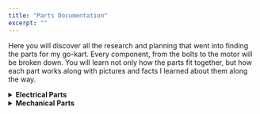 ```yaml
---
title: "Parts Documentation"
excerpt: ""
---
```


Here you will discover all the research and planning that went into finding the parts for my go-kart. Every component, from the bolts to the motor will be broken down. You will learn not only how the parts fit together, but how each part works along with pictures and facts I learned about them along the way.




<details>
<summary><b>Electrical Parts</b></summary>



<h1>DC Motor</h1>


<h2>What is a DC Motor?</h2>

A DC motor is the simplest kind of motor and has been used for decades due to their simplicity and low cost. There are two types of DC motors—the older brushed DC motors (BDC), and the newer and more efficient brushless DC motors (BLDC). First, let's understand how a BDC motor works. In the core of a BDC motor, there are permanent magnets. This is known as the stator, which remains in place. In the center, there is a commutator, which spins and has coils of wire. When current is induced into the coils, they create a magnetic field that interacts with the field of the stator. By reversing the polarity of the induced current into the coils at the right time, you can get the commutator to 'chase' the poles of the stator and thus spin. This current is controlled by the motor controller which we will discuss later. The reason the motor is brushed is that to deliver the current, metal brushes drag against the coils. This can inefficient, because over time the brushes wear down due to friction and general wear and tear, causing them to be less efficient. Thus a BDC is not as efficient as a BLDC at converting electrical energy into mechanical energy. Now let's examine how a BLDC solves the issues of a BDC. In a BLDC, the permanent magnet is now the commutator, and the coils are the stators. There are three coils. As current is induced in a coil, it will attract the magnet. At the same time, the coil behind it will energize in the opposite polarity, pushing the magnet away. As the magnet rotates, the coils are energized to carefully coordinate the rotation. To do so, a Hall Effect Sensor must be used, which is what makes BLDC motors more expensive and complicated. However, since the motor can use energy more efficiently, and does not suffer from the same energy losses that a BDC does, it is much more efficient and powerful.


<h2>The Part I Chose</h2>

When selecting an adequate motor, there were a few considerations I had to keep in mind. The first was the required voltage. I had already selected a 48V system, and thus could only choose motors that delivered peak power at 48V. Then, I had to select which company I wanted to purchase the motor from. After research, the company with a clear advantage was Motenergy. It delivered high quality and has a long history of creating innovative products. The next consideration was whether I wanted a brushed or brushless motor. In the end, cost was the deciding factor. While a BLDC would have been more powerful and efficient, the cost was very high. Just for the motor it would have cost me somewhere around 1000 dollars, and I would still have to buy almost 1000 dollars more in supporting electronics. The cost of the kart would have been too much. Selecting this motor taught me an important lesson on the impact cost has on engineering. While there may have been a better option, I had to work within my budget, and therefore had to settle for a slightly worse part. Engineers face such constraints everyday, and I was glad I learned this lesson now. Now that I had slected a 48V BDC motor from Motenergy, I had to find the right model. Eventually, I settled on the ME-0909, which delivered 4.8 continuous kW at 100 amps, and 15kW for 30 seconds. The motor cost $550, and I was happy with the balance of power and cost.

<br>



<h1>Batteries</h1>


<h2>What is a Battery?</h2>

Simply put, a battery is a store of electrical energy. The proper term would be a cell, and a battery is multiple cells put together. A cell consists of an anode (the negative side), a cathode (the positive side), and a chemical mix in between. Common chemical mixes include lithium-ion or lead acid. To create electricity, electrons must flow. To do this, the battery creates a potential difference between the anode and cathode (this is what the chemical mix is for). This causes electrons to build up at the anode. Since there is an imbalance, the electrons want to go to the cathode, but are blocked by the chemical mix. However, when you apply a load to the battery, electrons can now begin to flow, creating electricity. But as electrons flow, they interact with the chemical mix, eventually causing the battery to run out of charge. To recharge the battery, current is run backwards through the battery, reversing the chemical process. We measure the potential difference across the terminals in volts, and the amount of energy the battery can provide in amp-hours or watts.


<h2>The Part I Chose</h2>

To select my battery, I needed to balance cost, weight, and capacity requirements. Firstly, the batteries I chose had to be 48V. I could either directly purchase 48V batteries, or wire up lower voltage batteries in series to achieve 48V. To decide, I looked at the size and cost of batteries. Noticing 48V batteries were far too expensive, I decided to wire up 4 12V batteries in series. Once I had determined that, I had to decide what type of battery I wanted. While lithium based batteries were more powerful, their cost was a limiting factor, and so I settled on deep-cycle sealed lead acid AGM batteries. Finally, I needed to select an amp-hour rating. Batteries with larger amp-hour ratings would last longer, but I knew they would be heavier and more expensive. I eventually decided on buying 4 12V 35Ah batteries from Weize, as they both fit my specifications and were within my budget. 





<h1>DC Motor Controller</h1>



<h2>What is a DC Motor Controller?</h2>

To control the speed and torque of a DC motor, a controller must be used. Since a DC motor's speed/torque curve is inversely linear, control is relatively simple though. Additionally, since a BDC motor does not require a Hall Effect sensor like a BLDC motor, it is even more simple. However it is still important to understand how such controllers work. To modulate the speed and torque of the motor, the controller simply regulates the amount of voltage applied to the motor depending on the position of the throttle (which we will discuss later). To run the motor in reverse, the polarity of the supplied current is simply reversed. The most simple control circuit is the H-Bridge. In the circuit, 4 switches are arranged in a square with the motor in the middle, forming a H shape. As seen in the diagram, when switches 1 and 4 are closed, current flows into switch 1, into the motor, and out of switch 4 back to the battery. However if switch 2 and 3 are closed, current flows the opposite direction through the motor. To control the voltage, a microcontroller must be used in tandem with the controller. This is called non-regenerative drive. However, to add more complexity, a more advanced controller must be used. For high amperage motors, a PWM controller must be used. PWM stands for pulse width modulation, and is used to control delivered voltage. If the controller sends the motor 12V for 2/3 of the run time, and 0V for the remaining 1/3, the motor will believe it has received 8V. This is called the duty cycle, and is controlled by switching a semiconductor on and off. By changing how long the semiconductor is on and off, the voltage of the motor can be controlled. This is much more efficient than old methods, like rheostats or potentiometers. The final control method is armature or variable resistance. By using variable resistors, the controller can vary the resistance of the circuit, and by keeping the amperage constant, the voltage will change (remember, V=IR). This method however results in high heat losses and is thus rarely used. The final point is regenerative drive. When a motor is accelerating forward, its speed (the actual movement of the motor) and its torque (the force being applied to the motor) are in the same direction. But when you brake, and switch the polarity of the motor, suddenly the direction the motor is turning and the direction the force is acting are different. This effect causes the motor's voltage to exceed its supply voltage. Since the potential difference of the circuit has now switched, current will flow backwards from the motor to the batteries. And recalling how batteries are charged, this current flow will recover energy. A more complex controller is required to conduct regenerative braking, but by having the proper circuitry, an electric vehicles battery life can be increased dramatically.  In the end, most complex controllers are mixes of different types of control circuits, and the presence of regenerative drive varies by controller. The most important thing to remember is that to control direction, and H-Bridge is used, and to control voltage (and thus speed), a PWM is used.


<h2>The Part I Chose</h2>

The controller I selected was the Alltrax SR48300. It is a high amperage controller that uses a PWM to control speed. It does not have an integrated H-Bridge to control motor direction, and relies on external circuitry to do so (we will discuss that later). I chose this controller because Alltrax has a long reputation of providing high-quality controllers. Another brand I considered was Kelly, but the support resources on their website lacked compared to Alltrax, and so I settled on Alltrax. The controller can handle a max amperage of 300 amps, well above my motor's rating. However, I chose not to select a regenerative braking option due to the excess cost. The main input to the controller are the battery and motor connections, a connection from the main contactor, and connections to the startup circuit (throttle and switch). Overall, I was happy with the quality and features of the Alltrax controller. 





<h1>Electrical Contactor</h1>



<h2>What is an Electrical Contactor?</h2>

A contactor is a large device used to switch a circuit on and off. It is similar to a relay, but able to handle much higher voltages and amperages. It is often confusingly called a solenoid. There are three main components of a contactor. The first is a coil/electromagnet. This is the component that will provide the force to open and close the contactor. The next component is the enclosure, which seals and insulates the contactor. Finally, the contacts themselves. These contacts will carry current when the contactor is closed. To activate a contactor, a potential difference is created across its terminals. This energizes the electromagnet creating a magnetic field. This magnetic force created by the filed causes the contacts to physically shut, completing the circuit. You will hear a loud click when the happens. From here, current can now flow through the contactor to the rest of the circuit. A contactor is necessary because without it, the sudden surge of current could damage the controller. By allowing current to slowly build up and pass through, the contactor ensures the right amount of current flows through the circuit. To initially energize the contactor, the startup circuit is used.


<h2>The Part I Chose</h2>

The contactor I chose is the 200A 48V JCC-200. This contactor matched the specifications for a contactor that Alltrax outlined in their data sheet, and was available for a reasonable price. 





<h1>Fuse</h1>


<h2>What is a Fuse?</h2>

A fuse is an electrical component that stops too much current from flowing through a circuit. It can be though of as an intentional weak point in a circuit that will break in the event of over-current or abnormal temperatures. A fuse consists of a strip of metal that spans a glass body. When the current is too high, the metal will melt, thus breaking the connection. However, some fuses have time delays built in. This is for circuits where a momentary over-current is acceptable (like starting up a motor). This is achieved by having a small connector attached to a spring. The spring is stretched and the connector is soldered in place. When there is a momentary overload, nothing happens, but if the overload persists, the solder melts and the fuse becomes a normal fuse, and will blow as normal.


<h2>The Part I Chose</h2>

The part I chose is a 300A Bussmann Forklift Fuse. Since there is an option with my motor to provide 300 amps for 30 seconds, I had to choose a fuse with such a rating. This is the main fuse protecting the drive circuit. However, I also needed to integrate a smaller fuse to protect the startup circuit. For this I chose a small 100A fuse. This would prevent the control circuit from burning out, thus preventing me from turning the kart on and off.





<h1>Pre-Charge Resistor</h1>



<h2>What is a Pre-Charge Resistor?</h2>

All controllers have built in capacitors. When a circuit is powered on, these capacitors will attempt to draw the maximum available currents in order to charge, thus causing damage to the controller. To prevent this, a pre-charge resistor must be used as a sort of valve. When a resistor and capacitor are wired together, they create an RC circuit. When charging, the capacitor will now follow an exponential charging curve dictated by the expression V<sub>c</sub> = V(1-e<sup>-t/τ</sup>). Where V<sub>c</sub> is the charge voltage, V is the supplied voltage, t is the charge time, and τ is the time constant calculated by resistance times capacitance. So by adding an appropriately sized resistor to the drive circuit, the capacitors will now take around five time constants to charge to the steady state system voltage of 99.33%. This steady rate of charge prevents any damage to the circuit, whether that be the controller or contactor.


<h2>The Part I Chose</h2>

The resistor I chose was rated at 10W 470Ω. this resistor fit the specifications required by the Alltrax controller.





<h1>Diode</h1>



<h2>What is a Diode?</h2>

A diode is a semiconductor that has basically infinite resistance when current is run through it in one direction, and basically no resistance in the other direction (I say basically because nothing is perfect). It essentially acts as a gate for current. When the motor is running, the battery pack has a higher voltage rating, and thus the potential difference causes current to flow to the motor and through the open side of diode. However when the circuit is shut off, the motor still has some inductive energy. This creates a potential difference in the opposite direction causing current to flow back the other way. While this is okay when controlled (ie. when used in regenerative braking), if it is not controlled the circuit could be damaged. The diode essentially holds back this 'backwash' current. To ensure proper wiring, the diode should be wired in parallel to the motor, and should be oriented in the right direction.


<h2>The Part I Chose</h2>

I selected a 3 amp coil suppression diode for the project. Again, as with the contactor and resistor, the diode met the required specifications for the controller. To mount it, I attached it to the corresponding poles on the contactor.





<h1>Fuse Holder</h1>



<h2>What is a Fuse Holder?</h2>

While electrical fuses can be wired straight into a circuit, it is often not the safest idea. Fuses can get very hot when nearing their highest rated current and so could damage other components. Additionally, if not wired in properly, the flow of current may be restricted, generating excess heat. Rather, we should use fuse holders. These holders have an integrated area to hold the fuse, and connection points to the rest of the circuit. This isolates the fuse in case of failure and prevents current or voltage leakage. While not a critical electrical component, increasing the robustness of the circuit is always a good idea, and so fuse holders should be used.


<h2>The Part I Chose</h2>

Since there were two fuses, I needed two separate holders. For the startup circuit fuse, I simply found a fuse holder in the shop where I was working. However, the main drive fuse had a 'forklift' design, and thus required me to order a specialized forklift fuse holder from Amazon. 





<h1>Throttle</h1>



<h2>What is a Pot Box Throttle?</h2>

A throttle is any device used to control the speed of a motor. For small scale electric vehicle projects, the industry standard is to use what is known as a pot-box throttle. This type of throttle has an integrated 0-5V potentiometer. When the throttle is actuated, the potentiometer is turned, thus varying the voltage the throttle sends to the controller. Additionally, the throttle often has an integrated microswitch that breaks the circuit when the throttle isn't pushed down, adding another layer of safety to the circuit.


<h2>The Part I Chose</h2>
The throttle I chose was the Curtis PB-6 throttle. It is a lever actuated pot-box throttle. I chose a lever actuated version because the go-kart frame already had an integrated pedal. Thus, by connecting the pedal with the throttle I now had a working throttle. The throttle had four wire connections to the rest of the circuit. The two pole microswitch runs to the ends of the startup circuit. The main output wires run to the controller, which is used to modulate motor speed.





<h1>Wiring</h1>



<h2>What is Wiring?</h2>

Wiring is what joins the electrical components in a circuit. It is a relatively simple process, but there are some considerations that must be taken into account when wiring. First is the size of the wire. Depending on the amperage of the circuit, a wire size must be chosen. If the wire is too small, there will be more resistance, and it could damage the circuit. After that, you must understand what kind of connectors you need. There are many connectors, like spade, ring, or block connectors. Making sure you have the right equipment is very important. To create a wire, you first measure the length needed, then strip a small length of the insulating material off of each end. Then you crimp the appropriate connector to both ends before applying heat shrink wrap to the ends. 



<h2>The Part I Chose</h2>

I chose to use 4 AWG wire for my circuit. This size of wire can adequately carry the currents in my circuit. I used mainly ring connectors, but for some connections into the controller, I had to use spade connectors.





<h1>Switch</h1>



<h2>What is a Switch?</h2>

An on/off switch is a simple electrical component used to open or close a circuit. It is important to keep the circuit open when not in use to prevent current from flowing,, and thus a switch is very important.


<h2>The Part I Chose</h2>

I chose a very simple on/off switch which I wired into the circuit according to the wiring diagram provided with the controller.
</details>






<details>
<summary><b>Mechanical Parts</b></summary>



<h1>Frame</h1>



<h2>What is a Go-Kart Frame?</h2>

The frame of a go-kart is very important. It holds all the components and provides a solid base for you to sit in. The frame consists of the main baseplate, the steering assembly, tires, engine mounting plate, and seat.


<h2>The Part I Chose</h2>

The frame I chose was a 1990 Manco go-kart. I found the frame on Facebook Marketplace, and after inspection, I was happy with the build quality. The frame was setup in the racing style of go kart, with a wide back and tapered front end. The integrated components were small, but the weight was quite low. Overall, it was a solid frame to build the go-kart on.





<h1>Steering Assembly</h1>



<h2>What is a Steering Assembly?</h2>

The steering assembly of a go-kart is surprisingly complicated. It all starts with the steering column. With a fixed wheel at one end, the whole column rotates with any steering input. At the end of the column, there are two 'pitman arms' which are just flat bars of metal welded to the column that stick down. Attached to these pitman arms are 'tie rods'. The tie rods attach to another set of pitman arms on the wheel assembly. So for example, when the column is turned to the right, the right tie rod will pull the right wheel in, causing it to turn right. Subsequently, the left tie rod will push the left wheel out, causing it to turn right. 






<h1>Gear Assembly</h1>



<h2>What is a Gear Assembly?</h2>

The gear assembly on a go-kart is what translates power from the motor to the wheel. Some go-karts are considered 'live-axle' where the rear axle is one long axle. So when the axle is driven, it drives both rear wheel. However, my kart has a hub-drive. This means each wheel has its own independent hub, and thus only the rear left wheel is driven. On the motor, a small sprocket is attached. A chain then runs to a larger sprocket on the rear left wheel assembly. When the motor turns it drives this chain assembly, turning the wheel. 


<h2>The Part I Chose</h2>

On my kart, there is a 15 tooth drive sprocket (the sprocket on the motor). This drives a 60 tooth driven sprocket (on the wheel) via #35 chain. This gives the kart a final transmission ratio of 4:1. 





<h1>Brakes</h1>



<h2>What are Brakes?</h2>

The brakes in a vehicle allow the kart to stop. In an electric vehicle, there are tow options for braking—mechanical brakes and regenerative braking. Since my kart does not have regen braking, we will only focus on mechanical brakes. There are two options for brakes on a kart this size—friction or hydraulic. Hydraulic brakes use brake fluid to aid in clamping a caliper around a brake disc, thus stopping the kart. Friction brakes simply tighten a brake shoe around a brake drum with the pressure of your foot to stop the kart. 


<h2>The Part I Chose</h2>

The Manco frame came with friction brakes. Upon inspection, we found the parts to be very old, and decided to fully replace the system with OEM parts. Looking back, it would have been a better idea to simply purchase hydraulic brakes, as they have far superior braking power. However, the brakes are not really required on my kart as I mostly use it for pleasure, and so I will save the brake upgrade for a future time.
</details>







